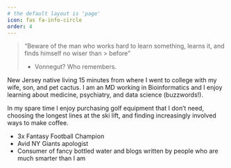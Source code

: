 ```yaml
---
# the default layout is 'page'
icon: fas fa-info-circle
order: 4
---
```


> “Beware of the man who works hard to learn something, learns it, and finds himself no wiser than > before” 
> 
> - Vonnegut? Who remembers. 

New Jersey native living 15 minutes from where I went to college with my wife, son, and pet cactus. I am an MD working in Bioinformatics and I enjoy learning about medicine, psychiatry, and data science (buzzwords!). 

In my spare time I enjoy purchasing golf equipment that I don’t need, choosing the longest lines at the ski lift, and finding increasingly involved ways to make coffee.

- 3x Fantasy Football Champion
- Avid NY Giants apologist
- Consumer of fancy bottled water and blogs written by people who are much smarter than I am
